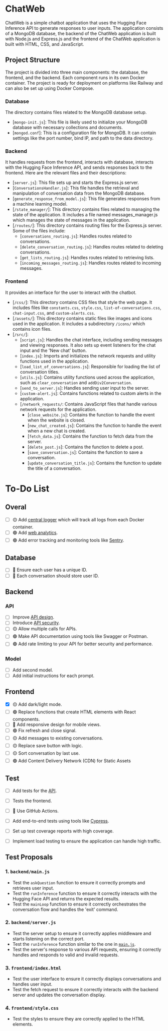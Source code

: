 # ChatWeb

ChatWeb is a simple chatbot application that uses the Hugging Face Inference API to generate responses to user inputs. The application consists of a MongoDB database, the backend of the ChatWeb application is built with Node.js and Express.js and the frontend of the ChatWeb application is built with HTML, CSS, and JavaScript.

## Project Structure
The project is divided into three main components: the database, the frontend, and the backend. Each component runs in its own Docker container. The project is ready for deployment on platforms like Railway and can also be set up using Docker Compose.

### Database

The directory contains files related to the MongoDB database setup.

- [`mongo-init.js`]: This file is likely used to initialize your MongoDB database with necessary collections and documents.
- [`mongod.conf`]: This is a configuration file for MongoDB. It can contain settings like the port number, bind IP, and path to the data directory.

### Backend

It handles requests from the frontend, interacts with database, interacts with the Hugging Face Inference API, and sends responses back to the frontend. Here are the relevant files and their descriptions:

- [`server.js`]: This file sets up and starts the Express.js server.
- [`ConversationsHandler.js`]: This file handles the retrieval and manipulation of conversation data from the MongoDB database.
- [`generate_response_from_model.js`]: This file generates responses from a machine learning model.
- [`/state_manager/`]: This directory contains files related to managing the state of the application. It includes a file named messages_manager.js which manages the state of messages in the application.
- [`/routes/`]: This directory contains routing files for the Express.js server. Some of the files include:
  - [`conversations_routing.js`]: Handles routes related to conversations.
  - [`delete_conversation_routing.js`]: Handles routes related to deleting conversations.
  - [`get_lists_routing.js`]: Handles routes related to retrieving lists.
  - [`incoming_messages_routing.js`]: Handles routes related to incoming messages.

### Frontend

It provides an interface for the user to interact with the chatbot. 
- [`/css/`]: This directory contains CSS files that style the web page. It includes files like `constants.css`, `style.css`, `list-of-conversations.css`, `chat-input.css`, and `custom-alerts.css`.
- [`/assets/`]: This directory contains static files like images and icons used in the application. It includes a subdirectory `/icons/` which contains icon files.
- [`/src/`]:
  - [`script.js`]: Handles the chat interface, including sending messages and viewing responses. It also sets up event listeners for the chat input and the 'New chat' button.
  - [`index.js`]: Imports and initializes the network requests and utility functions used in the application.
  - [`load_list_of_conversations.js`]: Responsible for loading the list of conversation titles.
  - [`utils.js`]: Contains utility functions used across the application, such as `clear_conversation` and `addDiv2Conversation`.
  - [`send_to_server.js`]: Handles sending user input to the server.
  - [`custom-alert.js`]: Contains functions related to custom alerts in the application.
  - [`/network_requests/`: Contains JavaScript files that handle various network requests for the application.
    - [`close_website.js`]: Contains the function to handle the event when the website is closed.
    - [`new_chat_created.js`]: Contains the function to handle the event when a new chat is created.
    - [`fetch_data.js`]: Contains the function to fetch data from the server.
    - [`delete_post.js`]: Contains the function to delete a post.
    - [`save_conversation.js`]: Contains the function to save a conversation.
    - [`update_conversation_title.js`]: Contains the function to update the title of a conversation.
 

# To-Do List

## Overal
- [ ] 🟡 Add [central logger](https://youtu.be/6cxgasCDJgA?si=cGsZWgCirJA8vB1k) which will track all logs from each Docker container.
- [ ] 🟢 Add [web analytics](https://plausible.io/).
- [ ] 🟢 Add error tracking and monitoring tools like [Sentry](https://sentry.io/welcome/).

## Database
- [ ] 🔴 Ensure each user has a unique ID.
- [ ] 🔴 Each conversation should store user ID.

## Backend 
### API
- [ ] Improve [API design](https://www.youtube.com/watch?v=_gQaygjm_hg).
- [ ] Introduce [API security](https://www.youtube.com/watch?v=6WZ6S-qmtqY).
- [ ] 🟡 Allow multiple calls for APIs.
- [ ] 🟢 Make API documentation using tools like Swagger or Postman.
- [ ] 🟢 Add rate limiting to your API for better security and performance.
### Model
- [ ] Add second model.
- [ ] Add initial instructions for each prompt.

## Frontend
- [x] 🟡 Add dark/light mode.
- [ ] 🟢 Replace functions that create HTML elements with React components.
- [ ] 🔴 Add responsive design for mobile views.
- [ ] 🟢 Fix refresh and close signal.
- [ ] 🟡 Add messages to existing conversations.
- [ ] 🟡 Replace save button with logic.
- [ ] 🟡 Sort conversation by last use.
- [ ] 🟢 Add Content Delivery Network (CDN) for Static Assets

## Test
- [ ] Add tests for the [API](https://www.youtube.com/watch?v=qquIJ1Ivusg).
- [ ] Tests the frontend.
- [ ] 🔴 Use GitHub Actions.
- [ ] Add end-to-end tests using tools like [Cypress](https://sentry.io/welcome/).
- [ ] Set up test coverage reports with high coverage.
- [ ] Implement load testing to ensure the application can handle high traffic.


## Test Proposals

### 1. `backend/main.js`
- Test the `askQuestion` function to ensure it correctly prompts and retrieves user input.
- Test the `runInference` function to ensure it correctly interacts with the Hugging Face API and returns the expected results.
- Test the `mainLoop` function to ensure it correctly orchestrates the conversation flow and handles the 'exit' command. 

### 2. `backend/server.js`
- Test the server setup to ensure it correctly applies middleware and starts listening on the correct port.
- Test the `runInference` function similar to the one in [`main.js`](command:_github.copilot.openSymbolInFile?%5B%22frontend%2Findex.html%22%2C%22main.js%22%5D "frontend/index.html").
- Test the server's response to various API requests, ensuring it correctly handles and responds to valid and invalid requests.

### 3. `frontend/index.html`
- Test the user interface to ensure it correctly displays conversations and handles user input.
- Test the fetch request to ensure it correctly interacts with the backend server and updates the conversation display.

### 4. `frontend/style.css`
- Test the styles to ensure they are correctly applied to the HTML elements.
